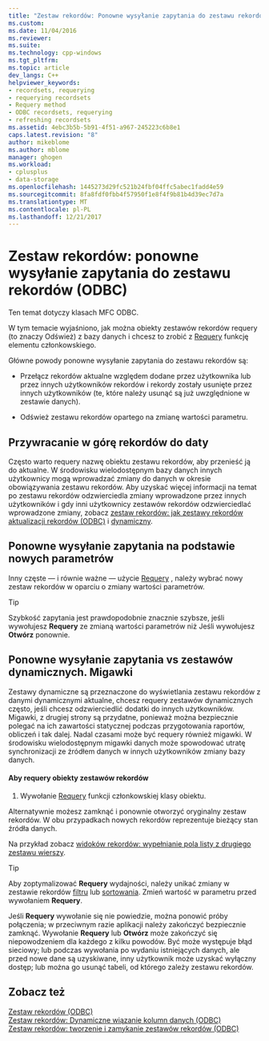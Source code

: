 ```yaml
---
title: "Zestaw rekordów: Ponowne wysyłanie zapytania do zestawu rekordów (ODBC) | Dokumentacja firmy Microsoft"
ms.custom: 
ms.date: 11/04/2016
ms.reviewer: 
ms.suite: 
ms.technology: cpp-windows
ms.tgt_pltfrm: 
ms.topic: article
dev_langs: C++
helpviewer_keywords:
- recordsets, requerying
- requerying recordsets
- Requery method
- ODBC recordsets, requerying
- refreshing recordsets
ms.assetid: 4ebc3b5b-5b91-4f51-a967-245223c6b8e1
caps.latest.revision: "8"
author: mikeblome
ms.author: mblome
manager: ghogen
ms.workload:
- cplusplus
- data-storage
ms.openlocfilehash: 1445273d29fc521b24fbf04ffc5abec1fadd4e59
ms.sourcegitcommit: 8fa8fdf0fbb4f57950f1e8f4f9b81b4d39ec7d7a
ms.translationtype: MT
ms.contentlocale: pl-PL
ms.lasthandoff: 12/21/2017
---
```

# <a name="recordset-requerying-a-recordset-odbc"></a>Zestaw rekordów: ponowne wysyłanie zapytania do zestawu rekordów (ODBC)
Ten temat dotyczy klasach MFC ODBC.  
  
 W tym temacie wyjaśniono, jak można obiekty zestawów rekordów requery (to znaczy Odśwież) z bazy danych i chcesz to zrobić z [Requery](../../mfc/reference/crecordset-class.md#requery) funkcję elementu członkowskiego.  
  
 Główne powody ponowne wysyłanie zapytania do zestawu rekordów są:  
  
-   Przełącz rekordów aktualne względem dodane przez użytkownika lub przez innych użytkowników rekordów i rekordy zostały usunięte przez innych użytkowników (te, które należy usunąć są już uwzględnione w zestawie danych).  
  
-   Odśwież zestawu rekordów opartego na zmianę wartości parametru.  
  
##  <a name="_core_bringing_the_recordset_up_to_date"></a>Przywracanie w górę rekordów do daty  
 Często warto requery nazwę obiektu zestawu rekordów, aby przenieść ją do aktualne. W środowisku wielodostępnym bazy danych innych użytkownicy mogą wprowadzać zmiany do danych w okresie obowiązywania zestawu rekordów. Aby uzyskać więcej informacji na temat po zestawu rekordów odzwierciedla zmiany wprowadzone przez innych użytkowników i gdy inni użytkownicy zestawów rekordów odzwierciedlać wprowadzone zmiany, zobacz [zestaw rekordów: jak zestawy rekordów aktualizacji rekordów (ODBC)](../../data/odbc/recordset-how-recordsets-update-records-odbc.md) i [dynamiczny](../../data/odbc/dynaset.md).  
  
##  <a name="_core_requerying_based_on_new_parameters"></a>Ponowne wysyłanie zapytania na podstawie nowych parametrów  
 Inny częste — i równie ważne — użycie [Requery](../../mfc/reference/crecordset-class.md#requery) , należy wybrać nowy zestaw rekordów w oparciu o zmiany wartości parametrów.  
  
> [!TIP]
>  Szybkość zapytania jest prawdopodobnie znacznie szybsze, jeśli wywołujesz **Requery** ze zmianą wartości parametrów niż Jeśli wywołujesz **Otwórz** ponownie.  
  
##  <a name="_core_requerying_dynasets_vs.._snapshots"></a>Ponowne wysyłanie zapytania vs zestawów dynamicznych. Migawki  
 Zestawy dynamiczne są przeznaczone do wyświetlania zestawu rekordów z danymi dynamicznymi aktualne, chcesz requery zestawów dynamicznych często, jeśli chcesz odzwierciedlić dodatki do innych użytkowników. Migawki, z drugiej strony są przydatne, ponieważ można bezpiecznie polegać na ich zawartości statycznej podczas przygotowania raportów, obliczeń i tak dalej. Nadal czasami może być requery również migawki. W środowisku wielodostępnym migawki danych może spowodować utratę synchronizacji ze źródłem danych w innych użytkowników zmiany bazy danych.  
  
#### <a name="to-requery-a-recordset-object"></a>Aby requery obiekty zestawów rekordów  
  
1.  Wywołanie [Requery](../../mfc/reference/crecordset-class.md#requery) funkcji członkowskiej klasy obiektu.  
  
 Alternatywnie możesz zamknąć i ponownie otworzyć oryginalny zestaw rekordów. W obu przypadkach nowych rekordów reprezentuje bieżący stan źródła danych.  
  
 Na przykład zobacz [widoków rekordów: wypełnianie pola listy z drugiego zestawu wierszy](../../data/filling-a-list-box-from-a-second-recordset-mfc-data-access.md).  
  
> [!TIP]
>  Aby zoptymalizować **Requery** wydajności, należy unikać zmiany w zestawie rekordów [filtru](../../data/odbc/recordset-filtering-records-odbc.md) lub [sortowania](../../data/odbc/recordset-sorting-records-odbc.md). Zmień wartość w parametru przed wywołaniem **Requery**.  
  
 Jeśli **Requery** wywołanie się nie powiedzie, można ponowić próby połączenia; w przeciwnym razie aplikacji należy zakończyć bezpiecznie zamknąć. Wywołanie **Requery** lub **Otwórz** może zakończyć się niepowodzeniem dla każdego z kilku powodów. Być może występuje błąd sieciowy; lub podczas wywołania po wydaniu istniejących danych, ale przed nowe dane są uzyskiwane, inny użytkownik może uzyskać wyłączny dostęp; lub można go usunąć tabeli, od którego zależy zestawu rekordów.  
  
## <a name="see-also"></a>Zobacz też  
 [Zestaw rekordów (ODBC)](../../data/odbc/recordset-odbc.md)   
 [Zestaw rekordów: Dynamiczne wiązanie kolumn danych (ODBC)](../../data/odbc/recordset-dynamically-binding-data-columns-odbc.md)   
 [Zestaw rekordów: tworzenie i zamykanie zestawów rekordów (ODBC)](../../data/odbc/recordset-creating-and-closing-recordsets-odbc.md)